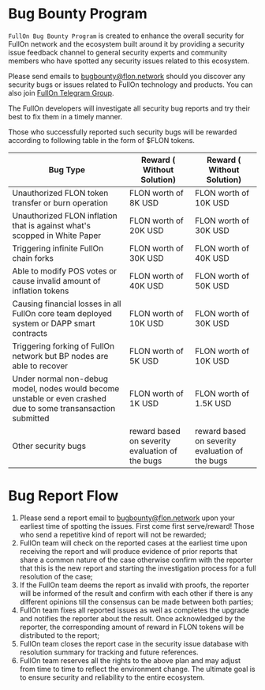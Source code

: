 # Bug Bounty Program

`FullOn Bug Bounty Program` is created to enhance the overall security for FullOn network and the ecosystem built around it by providing a security issue feedback channel to general security experts and community members who have spotted any security issues related to this ecosystem.

Please send emails to bugbounty@flon.network should you discover any security bugs or issues related to FullOn technology and products. You can also join [FullOn Telegram Group](https://t.me/flondao).

The FullOn developers will investigate all security bug reports and try their best to fix them in a timely manner. 

Those who successfully reported such security bugs will be rewarded according to following table in the form of $FLON tokens.


| Bug Type                          | Reward ( Without Solution) | Reward ( Without Solution) |
|-----------------------------------|----------------------------|----------------------------|
| Unauthorized FLON token transfer or burn operation | FLON worth of 8K USD | FLON worth of 10K USD |
| Unauthorized FLON inflation that is against what's scopped in White Paper | FLON worth of 20K USD | FLON worth of 30K USD |
| Triggering infinite FullOn chain forks | FLON worth of 30K USD | FLON worth of 40K USD |
| Able to modify POS votes or cause invalid amount of inflation tokens | FLON worth of 40K USD | FLON worth of 50K USD |
| Causing financial losses in all FullOn core team deployed system or DAPP smart contracts | FLON worth of 10K USD | FLON worth of 30K USD |
| Triggering forking of FullOn network but BP nodes are able to recover | FLON worth of 5K USD | FLON worth of 10K USD |
| Under normal non-debug model, nodes would become unstable or even crashed due to some transansaction submitted | FLON worth of 1K USD | FLON worth of 1.5K USD |
| Other security bugs | reward based on severity evaluation of the bugs | reward based on severity evaluation of the bugs |

# Bug Report Flow

1. Please send a report email to bugbounty@flon.network upon your earliest time of spotting the issues. First come first serve/reward! Those who send a repetitive kind of report will not be rewarded;
1. FullOn team will check on the reported cases at the earliest time upon receiving the report and will produce evidence of prior reports that share a common nature of the case otherwise confirm with the reporter that this is the new report and starting the investigation process for a full resolution of the case;
1. If the FullOn team deems the report as invalid with proofs, the reporter will be informed of the result and confirm with each other if there is any different opinions till the consensus can be made between both parties;
1. FullOn team fixes all reported issues as well as completes the upgrade and notifies the reporter about the result. Once acknowledged by the reporter, the corresponding amount of reward in FLON tokens will be distributed to the report;
1. FullOn team closes the report case in the security issue database with resolution summary for tracking and future references.
1. FullOn team reserves all the rights to the above plan and may adjust from time to time to reflect the environment change. The ultimate goal is to ensure security and reliability to the entire ecosystem.